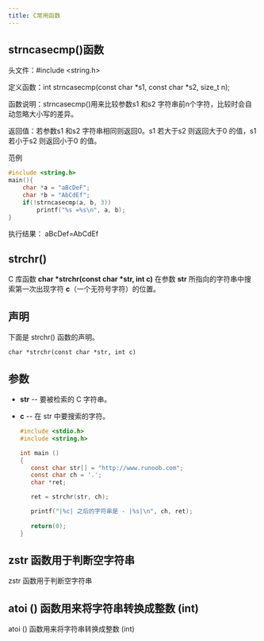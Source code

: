 ```yaml
---
title: C常用函数
---
```

## strncasecmp()函数

头文件：#include <string.h>

定义函数：int strncasecmp(const char *s1, const char *s2, size_t n);

函数说明：strncasecmp()用来比较参数s1 和s2 字符串前n个字符，比较时会自动忽略大小写的差异。

返回值：若参数s1 和s2 字符串相同则返回0。s1 若大于s2 则返回大于0 的值，s1 若小于s2 则返回小于0 的值。

范例

```c
#include <string.h>
main(){    
    char *a = "aBcDeF";    
    char *b = "AbCdEf";    
    if(!strncasecmp(a, b, 3))    
        printf("%s =%s\n", a, b);
}
```


执行结果：
aBcDef=AbCdEf

## strchr()

C 库函数 **char \*strchr(const char \*str, int c)** 在参数 **str** 所指向的字符串中搜索第一次出现字符 **c**（一个无符号字符）的位置。

## 声明

下面是 strchr() 函数的声明。

```
char *strchr(const char *str, int c)
```

## 参数

- **str** -- 要被检索的 C 字符串。

- **c** -- 在 str 中要搜索的字符。

  ```c
  #include <stdio.h>
  #include <string.h>
  
  int main ()
  {
     const char str[] = "http://www.runoob.com";
     const char ch = '.';
     char *ret;
  
     ret = strchr(str, ch);
  
     printf("|%c| 之后的字符串是 - |%s|\n", ch, ret);
     
     return(0);
  }
  ```


## zstr 函数⽤于判断空字符串

zstr 函数⽤于判断空字符串

## atoi () 函数用来将字符串转换成整数 (int)

atoi () 函数用来将字符串转换成整数 (int)